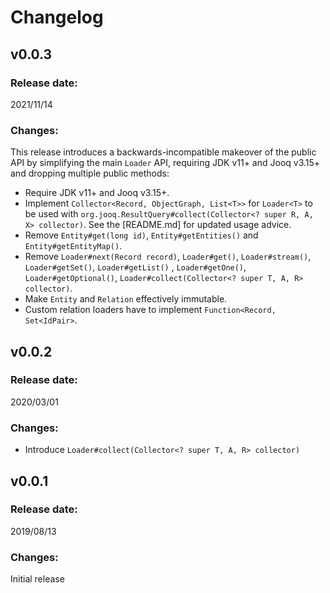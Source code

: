 # Changelog

## v0.0.3

### Release date:

2021/11/14

### Changes:

This release introduces a backwards-incompatible makeover of the public API by simplifying the main `Loader` API,
requiring JDK v11+ and Jooq v3.15+ and dropping multiple public methods:

- Require JDK v11+ and Jooq v3.15+.
- Implement `Collector<Record, ObjectGraph, List<T>>` for `Loader<T>` to be used
  with `org.jooq.ResultQuery#collect(Collector<? super R, A, X> collector)`. See the [README.md] for updated usage
  advice.
- Remove `Entity#get(long id)`, `Entity#getEntities()` and `Entity#getEntityMap()`.
- Remove `Loader#next(Record record)`, `Loader#get()`, `Loader#stream()`, `Loader#getSet()`, `Loader#getList()`
  , `Loader#getOne()`, `Loader#getOptional()`, `Loader#collect(Collector<? super T, A, R> collector)`.
- Make `Entity` and `Relation` effectively immutable.
- Custom relation loaders have to implement `Function<Record, Set<IdPair>`.

## v0.0.2

### Release date:

2020/03/01

### Changes:

- Introduce `Loader#collect(Collector<? super T, A, R> collector)`

## v0.0.1

### Release date:

2019/08/13

### Changes:

Initial release
